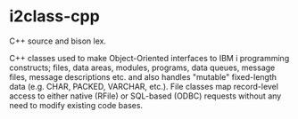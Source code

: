 # i2class-cpp
C++ source and bison lex.

C++ classes used to make Object-Oriented interfaces to IBM i programming constructs; files, data areas, modules, programs, data queues, message files, message descriptions etc. and also handles "mutable" fixed-length data (e.g. CHAR, PACKED, VARCHAR, etc.). File classes map record-level access to either native (RFile) or SQL-based (ODBC) requests without any need to modify existing code bases.
